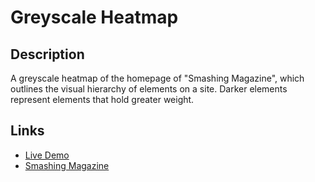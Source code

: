 # Greyscale Heatmap

## Description
A greyscale heatmap of the homepage of "Smashing Magazine", which outlines the visual hierarchy of elements on a site. Darker elements represent elements that hold greater weight. 

## Links
* [Live Demo](https://greyscale-heatmap.herokuapp.com/home.html)
* [Smashing Magazine](https://www.smashingmagazine.com/)
